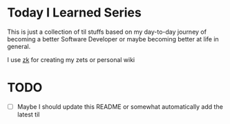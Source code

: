 # Today I Learned Series

This is just a collection of til stuffs based on my day-to-day journey of becoming a better Software Developer or maybe becoming better at life in general.

I use [zk](https://github.com/mickael-menu/zk) for creating my zets or personal wiki


# TODO

- [ ] Maybe I should update this README or somewhat automatically add the latest til
